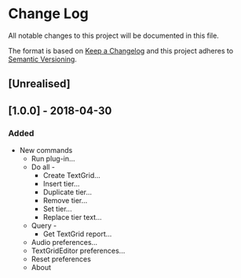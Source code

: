 # Change Log
All notable changes to this project will be documented in this file.

The format is based on [Keep a Changelog](http://keepachangelog.com/)
and this project adheres to [Semantic Versioning](http://semver.org/).


## [Unrealised]

## [1.0.0] - 2018-04-30

### Added
  - New commands
    - Run plug-in...
    - Do all -
      - Create TextGrid...
      - Insert tier...
      - Duplicate tier...
      - Remove tier...
      - Set tier...
      - Replace tier text...
    - Query -
      - Get TextGrid report...
    - Audio preferences...
    - TextGridEditor preferences...
    - Reset preferences
    - About
    